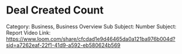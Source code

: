 # Deal Created Count

Category: Business, Business Overview
Sub Subject: Number
Subject: Report
Video Link: https://www.loom.com/share/cfcdad1e9d46465da0a121ba976b004d?sid=a7262eaf-22f1-41d9-a592-eb580624b569